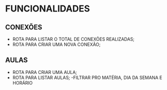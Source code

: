# FUNCIONALIDADES 

## CONEXÕES

- ROTA PARA LISTAR O TOTAL DE CONEXÕES REALIZADAS;
- ROTA PARA CRIAR UMA NOVA CONEXÃO;



## AULAS

- ROTA PARA CRIAR UMA AULA;
- ROTA PARA LISTAR AULAS;
 -FILTRAR PRO MATÉRIA, DIA DA SEMANA E HORÁRIO